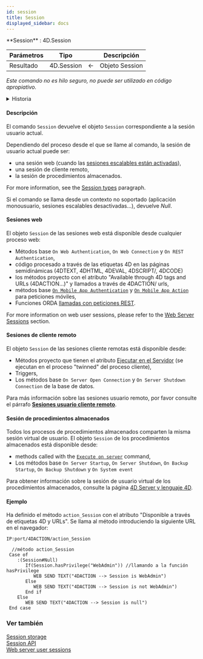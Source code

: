 ```yaml
---
id: session
title: Session
displayed_sidebar: docs
---
```


<!-- REF #_command_.Session.Syntax -->**Session** : 4D.Session<!-- END REF -->

<!--REF #_command_.Session.Params-->

| Parámetros | Tipo                       |                            | Descripción    |
| ---------- | -------------------------- | -------------------------- | -------------- |
| Resultado  | 4D.Session | &#8592; | Objeto Session |

<!-- END REF-->

*Este comando no es hilo seguro, no puede ser utilizado en código apropiativo.*


<details><summary>Historia</summary>

| Lanzamiento | Modificaciones                                                     |
| ----------- | ------------------------------------------------------------------ |
| 20 R5       | Soporte de cliente remoto y sesiones de procedimientos almacenados |
| 18 R6       | Añadidos                                                           |

</details>

#### Descripción

El comando `Session` <!-- REF #_command_.Session.Summary -->devuelve el objeto `Session` correspondiente a la sesión usuario actual<!-- END REF -->.

Dependiendo del proceso desde el que se llame al comando, la sesión de usuario actual puede ser:

- una sesión web (cuando las [sesiones escalables están activadas](WebServer/sessions.md#enabling-sessions)),
- una sesión de cliente remoto,
- la sesión de procedimientos almacenados.

For more information, see the [Session types](../command/session.md-types) paragraph.

Si el comando se llama desde un contexto no soportado (aplicación monousuario, sesiones escalables desactivadas...), devuelve *Null*.

#### Sesiones web

El objeto `Session` de las sesiones web está disponible desde cualquier proceso web:

- Métodos base `On Web Authentication`, `On Web Connection` y `On REST Authentication`,
- código procesado a través de las etiquetas 4D en las páginas semidinámicas (4DTEXT, 4DHTML, 4DEVAL, 4DSCRIPT/, 4DCODE)
- los métodos proyecto con el atributo "Available through 4D tags and URLs (4DACTION...)" y llamados a través de 4DACTION/ urls,
- métodos base [`On Mobile App Authentication`](https://developer.4d.com/go-mobile/docs/4d/on-mobile-app-authentication) y [`On Mobile App Action`](https://developer.4d.com/go-mobile/docs/4d/on-mobile-app-action) para peticiones móviles,
- Funciones ORDA [llamadas con peticiones REST](../REST/ClassFunctions.md).

For more information on web user sessions, please refer to the [Web Server Sessions](../WebServer/sessions.md) section.

#### Sesiones de cliente remoto

El objeto `Session` de las sesiones cliente remotas está disponible desde:

- Métodos proyecto que tienen el atributo [Ejecutar en el Servidor](../Project/code-overview.md#execute-on-server) (se ejecutan en el proceso "twinned" del proceso cliente),
- Triggers,
- Los métodos base `On Server Open Connection` y `On Server Shutdown Connection` de la base de datos.

Para más información sobre las sesiones usuario remoto, por favor consulte el párrafo [**Sesiones usuario cliente remoto**](../Desktop/clientServer.md#remote-user-sessions).

#### Sesión de procedimientos almacenados

Todos los procesos de procedimientos almacenados comparten la misma sesión virtual de usuario. El objeto `Session` de los procedimientos almacenados está disponible desde:

- methods called with the [`Execute on server`](../commands-legacy/execute-on-server.md) command,
- Los métodos base `On Server Startup`, `On Server Shutdown`, `On Backup Startup`, `On Backup Shutdown` y `On System event`

Para obtener información sobre la sesión de usuario virtual de los procedimientos almacenados, consulte la página [4D Server y lenguaje 4D](https://doc.4d.com/4Dv20R5/4D/20-R5/4D-Server-and-the-4D-Language.300-6932726.en.html).

#### Ejemplo

Ha definido el método `action_Session` con el atributo "Disponible a través de etiquetas 4D y URLs". Se llama al método introduciendo la siguiente URL en el navegador:

```
IP:port/4DACTION/action_Session
```

```4d
  //método action_Session
 Case of
    :(Session#Null)
       If(Session.hasPrivilege("WebAdmin")) //llamando a la función hasPrivilege
          WEB SEND TEXT("4DACTION --> Session is WebAdmin")
       Else
          WEB SEND TEXT("4DACTION --> Session is not WebAdmin")
       End if
    Else
       WEB SEND TEXT("4DACTION --> Session is null")
 End case
```

### Ver también

[Session storage](../commands-legacy/session-storage.md)\
[Session API](../API/SessionClass.md)\
[Web server user sessions](../WebServer/sessions.md)
